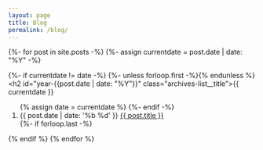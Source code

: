```yaml
---
layout: page
title: Blog
permalink: /blog/
---
```


<section id="page-blog" class="page-blog list-reset list-alternate-bg link-reset">
  {%- for post in site.posts -%}
  {%- assign currentdate = post.date | date: "%Y" -%}
  
  {%- if currentdate != date -%}
    {%- unless forloop.first -%}</ol>{% endunless %}
    <h2 id="year-{{post.date | date: "%Y"}}" class="archives-list__title">{{ currentdate }}</h2>
    <ol>
      {% assign date = currentdate %}
    {%- endif -%}
      <li>
        <time datetime="{{ post.date | date: '%Y-%m-%d' }}">{{ post.date | date: '%b %d' }}</time>
        <a href="{{ post.url }}">{{ post.title }}</a>
      </li>
    {%- if forloop.last -%}</ol>{% endif %}
  {% endfor %}
</section>
